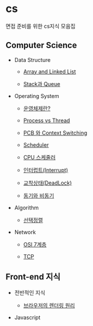 # cs

면접 준비를 위한 cs지식 모음집

## Computer Science

- Data Structure

  - [Array and Linked List](https://github.com/Taewoong-H/cs/blob/master/DataStructure/%EB%B0%B0%EC%97%B4vs%EC%97%B0%EA%B2%B0%EB%A6%AC%EC%8A%A4%ED%8A%B8.md)

  - [Stack과 Queue](https://github.com/Taewoong-H/cs/blob/master/DataStructure/%EC%8A%A4%ED%83%9D%EA%B3%BC%20%ED%81%90.md)

- Operating System

  - [운영체제란?](https://github.com/Taewoong-H/cs/blob/master/operating%20system/%EC%9A%B4%EC%98%81%EC%B2%B4%EC%A0%9C%EB%9E%80.md)

  - [Process vs Thread](https://github.com/Taewoong-H/cs/blob/main/operating%20system/%ED%94%84%EB%A1%9C%EC%84%B8%EC%8A%A4%EC%99%80%20%EC%8A%A4%EB%A0%88%EB%93%9C.md)

  - [PCB 와 Context Switching](https://github.com/Taewoong-H/cs/blob/master/operating%20system/PCB%EC%99%80%20Context%20Switching.md)

  - [Scheduler](https://github.com/Taewoong-H/cs/blob/master/operating%20system/%EC%8A%A4%EC%BC%80%EC%A4%84%EB%9F%AC.md)

  - [CPU 스케줄러](https://github.com/Taewoong-H/cs/blob/master/operating%20system/CPU%20%EC%8A%A4%EC%BC%80%EC%A4%84%EB%9F%AC.md)

  - [인터럽트(Interrupt)](<https://github.com/Taewoong-H/cs/blob/master/operating%20system/%EC%9D%B8%ED%84%B0%EB%9F%BD%ED%8A%B8(Interrupt).md>)

  - [교착상태(DeadLock)](<https://github.com/Taewoong-H/cs/blob/master/operating%20system/%EA%B5%90%EC%B0%A9%EC%83%81%ED%83%9C(Deadlock).md>)

  - [동기와 비동기](https://github.com/Taewoong-H/cs/blob/master/operating%20system/%EB%8F%99%EA%B8%B0%EC%99%80%20%EB%B9%84%EB%8F%99%EA%B8%B0.md)

- Algorithm

  - [선택정렬](https://github.com/Taewoong-H/cs/blob/master/algorithm/%EC%84%A0%ED%83%9D%EC%A0%95%EB%A0%AC.md)

- Network

  - [OSI 7계층](https://github.com/Taewoong-H/cs/blob/master/network/OSI%207%EA%B3%84%EC%B8%B5.md)

  - [TCP](https://github.com/Taewoong-H/cs/blob/master/network/TCP.md)

## Front-end 지식

- 전반적인 지식

  - [브라우저의 렌더링 원리](https://github.com/Taewoong-H/cs/blob/master/front-end/knowledge/%EB%B8%8C%EB%9D%BC%EC%9A%B0%EC%A0%80%EC%9D%98%20%EB%A0%8C%EB%8D%94%EB%A7%81%20%EC%9B%90%EB%A6%AC.md)

- Javascript
